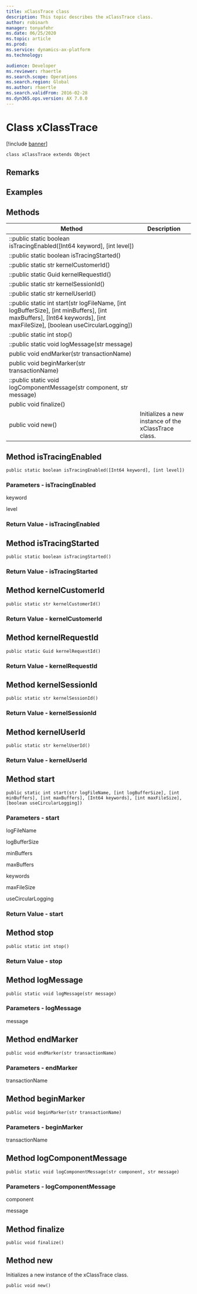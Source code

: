 ```yaml
---
title: xClassTrace class
description: This topic describes the xClassTrace class.
author: robinarh
manager: tonyafehr
ms.date: 06/25/2020
ms.topic: article
ms.prod: 
ms.service: dynamics-ax-platform
ms.technology: 

audience: Developer
ms.reviewer: rhaertle
ms.search.scope: Operations
ms.search.region: Global
ms.author: rhaertle
ms.search.validFrom: 2016-02-28
ms.dyn365.ops.version: AX 7.0.0
---
```


# Class xClassTrace

[!include [banner](../includes/banner.md)]

```xpp
class xClassTrace extends Object
```

## Remarks

## Examples

## Methods

| Method                                                                                                                                                                             | Description                                          |
|------------------------------------------------------------------------------------------------------------------------------------------------------------------------------------|------------------------------------------------------|
| ::public static boolean isTracingEnabled(\[Int64 keyword\], \[int level\])                                                                                                         |                                                      |
| ::public static boolean isTracingStarted()                                                                                                                                         |                                                      |
| ::public static str kernelCustomerId()                                                                                                                                             |                                                      |
| ::public static Guid kernelRequestId()                                                                                                                                             |                                                      |
| ::public static str kernelSessionId()                                                                                                                                              |                                                      |
| ::public static str kernelUserId()                                                                                                                                                 |                                                      |
| ::public static int start(str logFileName, \[int logBufferSize\], \[int minBuffers\], \[int maxBuffers\], \[Int64 keywords\], \[int maxFileSize\], \[boolean useCircularLogging\]) |                                                      |
| ::public static int stop()                                                                                                                                                         |                                                      |
| ::public static void logMessage(str message)                                                                                                                                       |                                                      |
| public void endMarker(str transactionName)                                                                                                                                         |                                                      |
| public void beginMarker(str transactionName)                                                                                                                                       |                                                      |
| ::public static void logComponentMessage(str component, str message)                                                                                                               |                                                      |
| public void finalize()                                                                                                                                                             |                                                      |
| public void new()                                                                                                                                                                  | Initializes a new instance of the xClassTrace class. |

## Method isTracingEnabled

```xpp
public static boolean isTracingEnabled([Int64 keyword], [int level])
```

### Parameters - isTracingEnabled

keyword  

<!-- -->

level  

### Return Value - isTracingEnabled

## Method isTracingStarted

```xpp
public static boolean isTracingStarted()
```

### Return Value - isTracingStarted

## Method kernelCustomerId

```xpp
public static str kernelCustomerId()
```

### Return Value - kernelCustomerId

## Method kernelRequestId

```xpp
public static Guid kernelRequestId()
```

### Return Value - kernelRequestId

## Method kernelSessionId

```xpp
public static str kernelSessionId()
```

### Return Value - kernelSessionId

## Method kernelUserId

```xpp
public static str kernelUserId()
```

### Return Value - kernelUserId

## Method start

```xpp
public static int start(str logFileName, [int logBufferSize], [int minBuffers], [int maxBuffers], [Int64 keywords], [int maxFileSize], [boolean useCircularLogging])
```

### Parameters - start

logFileName  

<!-- -->

logBufferSize  

<!-- -->

minBuffers  

<!-- -->

maxBuffers  

<!-- -->

keywords  

<!-- -->

maxFileSize  

<!-- -->

useCircularLogging  

### Return Value - start

## Method stop

```xpp
public static int stop()
```

### Return Value - stop

## Method logMessage

```xpp
public static void logMessage(str message)
```

### Parameters - logMessage

message  

## Method endMarker

```xpp
public void endMarker(str transactionName)
```

### Parameters - endMarker

transactionName  

## Method beginMarker

```xpp
public void beginMarker(str transactionName)
```

### Parameters - beginMarker

transactionName  

## Method logComponentMessage

```xpp
public static void logComponentMessage(str component, str message)
```

### Parameters - logComponentMessage

component  

<!-- -->

message  

## Method finalize

```xpp
public void finalize()
```

## Method new

Initializes a new instance of the xClassTrace class.

```xpp
public void new()
```

